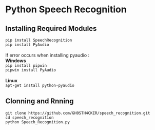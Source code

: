# Python Speech Recognition


<h2>Installing Required Modules</h2>

```pip install SpeechRecognition```
<br>
```pip install PyAudio```
</br></br>
If error occurs when installing pyaudio :
</br>
<b>Windows</b>
</br> 
```pip install pipwin```
</br>
```pipwin install PyAudio```
</br></br>
<b>Linux</b></br>
```apt-get install python-pyaudio```
</br>

<h2>Clonning and Rnning</h2>

```git clone https://github.com/GH0STH4CKER/speech_recognition.git```
<br>
```cd speech_recognition```
<br>
```python Speech_Recognition.py```
<br>
